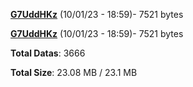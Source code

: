 [**G7UddHKz**](/data/G7UddHKz.txt) (10/01/23 - 18:59)- 7521 bytes

[**G7UddHKz**](/data/G7UddHKz.txt) (10/01/23 - 18:59)- 7521 bytes

**Total Datas**: 3666

**Total Size**: 23.08 MB / 23.1 MB